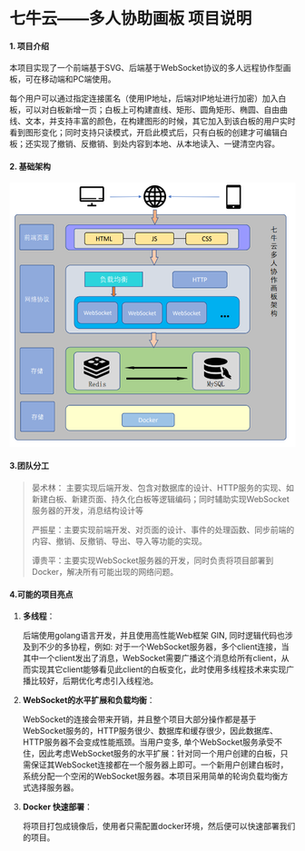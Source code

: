 # 七牛云——多人协助画板 项目说明



#### 1. 项目介绍

​	本项目实现了一个前端基于SVG、后端基于WebSocket协议的多人远程协作型画板，可在移动端和PC端使用。

​    每个用户可以通过指定连接匿名（使用IP地址，后端对IP地址进行加密）加入白板，可以对白板新增一页；白板上可构建直线、矩形、圆角矩形、椭圆、自由曲线、文本，并支持丰富的颜色，在构建图形的时候，其它加入到该白板的用户实时看到图形变化；同时支持只读模式，开启此模式后，只有白板的创建才可编辑白板；还实现了撤销、反撤销、到处内容到本地、从本地读入、一键清空内容。



#### 2. 基础架构

![image-20221112160659238](assert\image-20221112160659238.png)

#### 3.团队分工



> 晏术林： 主要实现后端开发、包含对数据库的设计、HTTP服务的实现、如新建白板、新建页面、持久化白板等逻辑编码；同时辅助实现WebSocket服务器的开发，消息结构设计等
>
> 严振星：主要实现前端开发、对页面的设计、事件的处理函数、同步前端的内容、撤销、反撤销、导出、导入等功能的实现。
>
> 谭贵平：主要实现WebSocket服务器的开发，同时负责将项目部署到Docker，解决所有可能出现的网络问题。



#### 4.可能的项目亮点

1. **多线程**： 

   后端使用golang语言开发，并且使用高性能Web框架 GIN, 同时逻辑代码也涉及到不少的多协程，例如: 对于一个WebSocket服务器，多个client连接，当其中一个client发出了消息，WebSocket需要广播这个消息给所有client，从而实现其它client能够看见此client的白板变化，此时使用多线程技术来实现广播比较好，后期优化考虑引入线程池。

2. **WebSocket的水平扩展和负载均衡**：

   WebSocket的连接会带来开销，并且整个项目大部分操作都是基于WebSocket服务的，HTTP服务很少、数据库和缓存很少，因此数据库、HTTP服务器不会变成性能瓶颈。当用户变多, 单个WebSocket服务承受不住，因此考虑WebSocket服务的水平扩展：针对同一个用户创建的白板，只需保证其WebSocket连接都在一个服务器上即可。一个新用户创建白板时，系统分配一个空闲的WebSocket服务器。本项目采用简单的轮询负载均衡方式选择服务器。

3. **Docker 快速部署**：

   将项目打包成镜像后，使用者只需配置docker环境，然后便可以快速部署我们的项目。